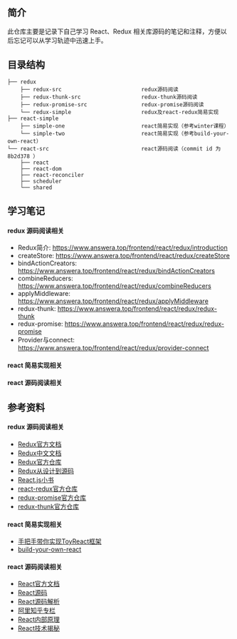 ## 简介

此仓库主要是记录下自己学习 React、Redux 相关库源码的笔记和注释，方便以后忘记可以从学习轨迹中迅速上手。

## 目录结构

```
├── redux
    ├── redux-src                         redux源码阅读
    ├── redux-thunk-src                   redux-thunk源码阅读
    ├── redux-promise-src                 redux-promise源码阅读
    └── redux-simple                      redux及react-redux简易实现  
├── react-simple
    ├── simple-one                        react简易实现（参考winter课程）
    └── simple-two                        react简易实现（参考build-your-own-react）
└── react-src                             react源码阅读（commit id 为 8b2d378 ）
    ├── react
    ├── react-dom          
    ├── react-reconciler
    ├── scheduler
    └── shared
```

## 学习笔记

#### redux 源码阅读相关

- Redux简介: https://www.answera.top/frontend/react/redux/introduction
- createStore: https://www.answera.top/frontend/react/redux/createStore
- bindActionCreators: https://www.answera.top/frontend/react/redux/bindActionCreators
- combineReducers: https://www.answera.top/frontend/react/redux/combineReducers
- applyMiddleware: https://www.answera.top/frontend/react/redux/applyMiddleware
- redux-thunk: https://www.answera.top/frontend/react/redux/redux-thunk
- redux-promise: https://www.answera.top/frontend/react/redux/redux-promise
- Provider与connect: https://www.answera.top/frontend/react/redux/provider-connect

#### react 简易实现相关

#### react 源码阅读相关

## 参考资料

#### redux 源码阅读相关

- [Redux官方文档](https://redux.js.org/introduction/getting-started)
- [Redux中文文档](http://cn.redux.js.org/)
- [Redux官方仓库](https://github.com/reduxjs/redux)
- [Redux从设计到源码](https://tech.meituan.com/2017/07/14/redux-design-code.html)
- [React.js小书](http://huziketang.mangojuice.top/books/react/lesson30)
- [react-redux官方仓库](https://github.com/reduxjs/react-redux)
- [redux-promise官方仓库](https://github.com/redux-utilities/redux-promise)
- [redux-thunk官方仓库](https://github.com/reduxjs/redux-thunk)

#### react 简易实现相关

- [手把手带你实现ToyReact框架](https://u.geekbang.org/lesson/50)
- [build-your-own-react](https://pomb.us/build-your-own-react/)

#### react 源码阅读相关

- [React官方文档](https://reactjs.org)
- [React源码](https://github.com/facebook/react/tree/8b2d3783e58d1acea53428a10d2035a8399060fe)
- [React源码解析](https://react.jokcy.me/)
- [阿里知乎专栏](https://zhuanlan.zhihu.com/purerender)
- [React内部原理](http://tcatche.site/2017/07/react-internals-part-one-basic-rendering/)
- [React技术揭秘](https://react.iamkasong.com/)
